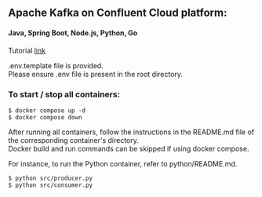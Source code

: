 ## Apache Kafka on Confluent Cloud platform: 
#### Java, Spring Boot, Node.js, Python, Go
Tutorial [link](https://developer.confluent.io/get-started/java/)

.env.template file is provided. <br>
Please ensure .env file is present in the root directory.

### To start / stop all containers:

```
$ docker compose up -d
$ docker compose down
```

After running all containers, follow the instructions in the README.md file of the corresponding container's directory. <br>
Docker build and run commands can be skipped if using docker compose.

For instance, to run the Python container, refer to python/README.md.

```
$ python src/producer.py
$ python src/consumer.py
```